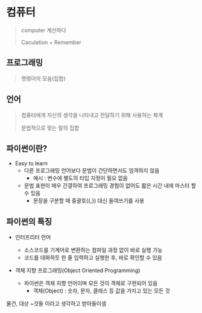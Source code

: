 # 컴퓨터

> computer 계산하다
>
> Caculation + Remember



## 프로그래밍

> 명령어의 모음(집합)



## 언어

> 컴퓨터에게 자신의 생각을 나타내고 전달하기 위해 사용하는 체계
>
> 문법적으로 맞는 말의 집합



## 파이썬이란?

- Easy to learn
  - 다른 프로그래밍 언어보다 문법이 간단하면서도 엄격하지 않음
    - 예시 : 변수에 별도의 타입 지정이 필요 없음
  - 문법 표현이 매우 간결하여 프로그래밍 경험이 없어도 짧은 시간 내에 마스터 할 수 있음
    - 문장을 구분할 때 중괄호({,}) 대신 들여쓰기를 사용



## 파이썬의 특징

- 인터프리터 언어
  - 소스코드를 기계어로 변환하는 컴파일 과정 없이 바로 실행 가능
  - 코드를 대화하듯 한 줄 입력하고 실행한 후, 바로 확인할 수 있음

- 객체 지향 프로그래밍(Object Oriented Programming)
  - 파이썬은 객체 지향 언어이며 모든 것이 객체로 구현되어 있음
    - 객체(Object) : 숫자, 문자, 클래스 등 값을 가지고 있는 모든 것

물건, 대상 ~것들 이라고 생각하고 받아들이셈



